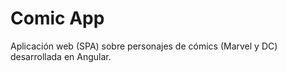 # Comic App

Aplicación web (SPA) sobre personajes de cómics (Marvel y DC) desarrollada en Angular.
